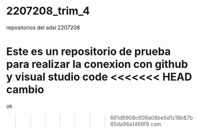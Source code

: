 # 2207208_trim_4
repositorios del adsi 2207208

Este es un repositorio de prueba para realizar la conexion con github y visual studio code
<<<<<<< HEAD
cambio
=======





ok
>>>>>>> 661d6908c608a08be5d1c18b87b85da96a1469f9
cam